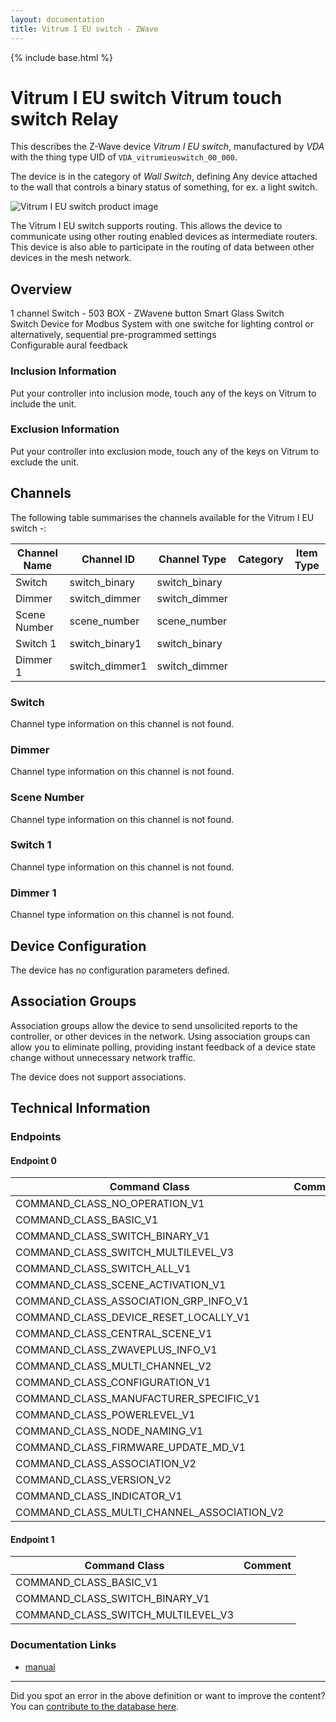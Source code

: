 ```yaml
---
layout: documentation
title: Vitrum I EU switch - ZWave
---
```


{% include base.html %}

# Vitrum I EU switch Vitrum touch switch Relay
This describes the Z-Wave device *Vitrum I EU switch*, manufactured by *VDA* with the thing type UID of ```VDA_vitrumieuswitch_00_000```.

The device is in the category of *Wall Switch*, defining Any device attached to the wall that controls a binary status of something, for ex. a light switch.

![Vitrum I EU switch product image](https://opensmarthouse.org/assets/zwave/attachments/687/Vitrum-I-Switch.png)


The Vitrum I EU switch supports routing. This allows the device to communicate using other routing enabled devices as intermediate routers.  This device is also able to participate in the routing of data between other devices in the mesh network.

## Overview

1 channel Switch - 503 BOX - ZWavene button Smart Glass Switch  
Switch Device for Modbus System with one switche for lighting control or alternatively, sequential pre-programmed settings  
Configurable aural feedback

### Inclusion Information

Put your controller into inclusion mode, touch any of the keys on Vitrum to include the unit.

### Exclusion Information

Put your controller into exclusion mode, touch any of the keys on Vitrum to exclude the unit.

## Channels

The following table summarises the channels available for the Vitrum I EU switch -:

| Channel Name | Channel ID | Channel Type | Category | Item Type |
|--------------|------------|--------------|----------|-----------|
| Switch | switch_binary | switch_binary |  |  | 
| Dimmer | switch_dimmer | switch_dimmer |  |  | 
| Scene Number | scene_number | scene_number |  |  | 
| Switch 1 | switch_binary1 | switch_binary |  |  | 
| Dimmer 1 | switch_dimmer1 | switch_dimmer |  |  | 

### Switch
Channel type information on this channel is not found.

### Dimmer
Channel type information on this channel is not found.

### Scene Number
Channel type information on this channel is not found.

### Switch 1
Channel type information on this channel is not found.

### Dimmer 1
Channel type information on this channel is not found.



## Device Configuration

The device has no configuration parameters defined.

## Association Groups

Association groups allow the device to send unsolicited reports to the controller, or other devices in the network. Using association groups can allow you to eliminate polling, providing instant feedback of a device state change without unnecessary network traffic.

The device does not support associations.
## Technical Information

### Endpoints

#### Endpoint 0

| Command Class | Comment |
|---------------|---------|
| COMMAND_CLASS_NO_OPERATION_V1| |
| COMMAND_CLASS_BASIC_V1| |
| COMMAND_CLASS_SWITCH_BINARY_V1| |
| COMMAND_CLASS_SWITCH_MULTILEVEL_V3| |
| COMMAND_CLASS_SWITCH_ALL_V1| |
| COMMAND_CLASS_SCENE_ACTIVATION_V1| |
| COMMAND_CLASS_ASSOCIATION_GRP_INFO_V1| |
| COMMAND_CLASS_DEVICE_RESET_LOCALLY_V1| |
| COMMAND_CLASS_CENTRAL_SCENE_V1| |
| COMMAND_CLASS_ZWAVEPLUS_INFO_V1| |
| COMMAND_CLASS_MULTI_CHANNEL_V2| |
| COMMAND_CLASS_CONFIGURATION_V1| |
| COMMAND_CLASS_MANUFACTURER_SPECIFIC_V1| |
| COMMAND_CLASS_POWERLEVEL_V1| |
| COMMAND_CLASS_NODE_NAMING_V1| |
| COMMAND_CLASS_FIRMWARE_UPDATE_MD_V1| |
| COMMAND_CLASS_ASSOCIATION_V2| |
| COMMAND_CLASS_VERSION_V2| |
| COMMAND_CLASS_INDICATOR_V1| |
| COMMAND_CLASS_MULTI_CHANNEL_ASSOCIATION_V2| |
#### Endpoint 1

| Command Class | Comment |
|---------------|---------|
| COMMAND_CLASS_BASIC_V1| |
| COMMAND_CLASS_SWITCH_BINARY_V1| |
| COMMAND_CLASS_SWITCH_MULTILEVEL_V3| |

### Documentation Links

* [manual](https://www.opensmarthouse.org/zwavedatabase/687/Vitrum-I-EU-On-Off-Wireless.pdf)

---

Did you spot an error in the above definition or want to improve the content?
You can [contribute to the database here](https://www.opensmarthouse.org/zwavedatabase/687).
